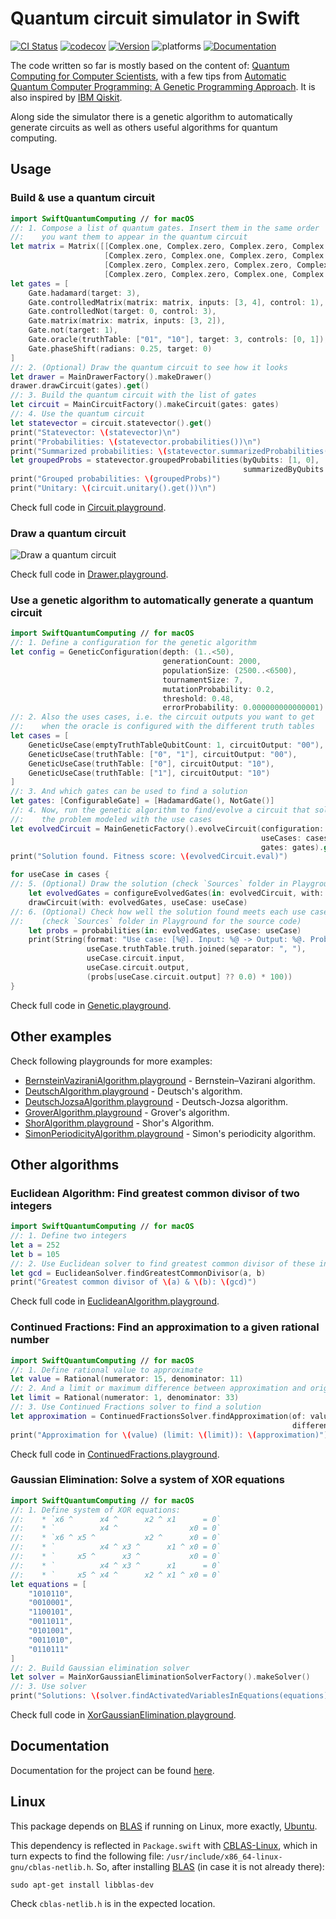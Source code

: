 # Quantum circuit simulator in Swift

[![CI Status](https://github.com/indisoluble/SwiftQuantumComputing/workflows/build/badge.svg?branch=master)](https://github.com/indisoluble/SwiftQuantumComputing/actions?query=branch%3Amaster)
[![codecov](https://codecov.io/gh/indisoluble/SwiftQuantumComputing/branch/master/graph/badge.svg)](https://codecov.io/gh/indisoluble/SwiftQuantumComputing)
[![Version](https://img.shields.io/cocoapods/v/SwiftQuantumComputing.svg)](http://cocoapods.org/pods/SwiftQuantumComputing)
![platforms](https://img.shields.io/badge/platform-iOS%20%7C%20macOS%20%7C%20Linux-lightgrey.svg)
[![Documentation](https://indisoluble.github.io/SwiftQuantumComputing/badge.svg)](https://indisoluble.github.io/SwiftQuantumComputing)

The code written so far is mostly based on the content of: [Quantum Computing for Computer Scientists](https://www.amazon.com/Quantum-Computing-Computer-Scientists-Yanofsky/dp/0521879965), with a few tips from [Automatic Quantum Computer Programming: A Genetic Programming Approach](https://www.amazon.com/Automatic-Quantum-Computer-Programming-Approach/dp/038736496X). It is also inspired by [IBM Qiskit](https://github.com/Qiskit/qiskit-terra).

Along side the simulator there is a genetic algorithm to automatically generate circuits as well as others useful algorithms for quantum computing.

## Usage

### Build & use a quantum circuit

```swift
import SwiftQuantumComputing // for macOS
//: 1. Compose a list of quantum gates. Insert them in the same order
//:    you want them to appear in the quantum circuit
let matrix = Matrix([[Complex.one, Complex.zero, Complex.zero, Complex.zero],
                     [Complex.zero, Complex.one, Complex.zero, Complex.zero],
                     [Complex.zero, Complex.zero, Complex.zero, Complex.one],
                     [Complex.zero, Complex.zero, Complex.one, Complex.zero]])
let gates = [
    Gate.hadamard(target: 3),
    Gate.controlledMatrix(matrix: matrix, inputs: [3, 4], control: 1),
    Gate.controlledNot(target: 0, control: 3),
    Gate.matrix(matrix: matrix, inputs: [3, 2]),
    Gate.not(target: 1),
    Gate.oracle(truthTable: ["01", "10"], target: 3, controls: [0, 1]),
    Gate.phaseShift(radians: 0.25, target: 0)
]
//: 2. (Optional) Draw the quantum circuit to see how it looks
let drawer = MainDrawerFactory().makeDrawer()
drawer.drawCircuit(gates).get()
//: 3. Build the quantum circuit with the list of gates
let circuit = MainCircuitFactory().makeCircuit(gates: gates)
//: 4. Use the quantum circuit
let statevector = circuit.statevector().get()
print("Statevector: \(statevector)\n")
print("Probabilities: \(statevector.probabilities())\n")
print("Summarized probabilities: \(statevector.summarizedProbabilities())\n")
let groupedProbs = statevector.groupedProbabilities(byQubits: [1, 0],
                                                    summarizedByQubits: [4, 3, 2]).get()
print("Grouped probabilities: \(groupedProbs)")
print("Unitary: \(circuit.unitary().get())\n")
```

Check full code in [Circuit.playground](https://github.com/indisoluble/SwiftQuantumComputing/tree/master/Playground/Usage/Circuit.playground/Contents.swift).

### Draw a quantum circuit

![Draw a quantum circuit](https://raw.githubusercontent.com/indisoluble/SwiftQuantumComputing/master/Images/Drawer.jpg)

Check full code in [Drawer.playground](https://github.com/indisoluble/SwiftQuantumComputing/tree/master/Playground/Usage/Drawer.playground/Contents.swift).

### Use a genetic algorithm to automatically generate a quantum circuit

```swift
import SwiftQuantumComputing // for macOS
//: 1. Define a configuration for the genetic algorithm
let config = GeneticConfiguration(depth: (1..<50),
                                  generationCount: 2000,
                                  populationSize: (2500..<6500),
                                  tournamentSize: 7,
                                  mutationProbability: 0.2,
                                  threshold: 0.48,
                                  errorProbability: 0.000000000000001)
//: 2. Also the uses cases, i.e. the circuit outputs you want to get
//:    when the oracle is configured with the different truth tables
let cases = [
    GeneticUseCase(emptyTruthTableQubitCount: 1, circuitOutput: "00"),
    GeneticUseCase(truthTable: ["0", "1"], circuitOutput: "00"),
    GeneticUseCase(truthTable: ["0"], circuitOutput: "10"),
    GeneticUseCase(truthTable: ["1"], circuitOutput: "10")
]
//: 3. And which gates can be used to find a solution
let gates: [ConfigurableGate] = [HadamardGate(), NotGate()]
//: 4. Now, run the genetic algorithm to find/evolve a circuit that solves
//:    the problem modeled with the use cases
let evolvedCircuit = MainGeneticFactory().evolveCircuit(configuration: config,
                                                        useCases: cases,
                                                        gates: gates).get()
print("Solution found. Fitness score: \(evolvedCircuit.eval)")

for useCase in cases {
//: 5. (Optional) Draw the solution (check `Sources` folder in Playground for the source code)
    let evolvedGates = configureEvolvedGates(in: evolvedCircuit, with: useCase)
    drawCircuit(with: evolvedGates, useCase: useCase)
//: 6. (Optional) Check how well the solution found meets each use case
//:    (check `Sources` folder in Playground for the source code)
    let probs = probabilities(in: evolvedGates, useCase: useCase)
    print(String(format: "Use case: [%@]. Input: %@ -> Output: %@. Probability: %.2f %%",
                 useCase.truthTable.truth.joined(separator: ", "),
                 useCase.circuit.input,
                 useCase.circuit.output,
                 (probs[useCase.circuit.output] ?? 0.0) * 100))
}
```

Check full code in [Genetic.playground](https://github.com/indisoluble/SwiftQuantumComputing/tree/master/Playground/Usage/Genetic.playground/Contents.swift).

## Other examples

Check following playgrounds for more examples:

* [BernsteinVaziraniAlgorithm.playground](https://github.com/indisoluble/SwiftQuantumComputing/tree/master/Playground/Example/BernsteinVaziraniAlgorithm.playground/Contents.swift) - Bernstein–Vazirani algorithm.
* [DeutschAlgorithm.playground](https://github.com/indisoluble/SwiftQuantumComputing/tree/master/Playground/Example/DeutschAlgorithm.playground/Contents.swift) - Deutsch's algorithm.
* [DeutschJozsaAlgorithm.playground](https://github.com/indisoluble/SwiftQuantumComputing/tree/master/Playground/Example/DeutschJozsaAlgorithm.playground/Contents.swift) - Deutsch-Jozsa algorithm.
* [GroverAlgorithm.playground](https://github.com/indisoluble/SwiftQuantumComputing/tree/master/Playground/Example/GroverAlgorithm.playground/Contents.swift) - Grover's algorithm.
* [ShorAlgorithm.playground](https://github.com/indisoluble/SwiftQuantumComputing/tree/master/Playground/Example/ShorAlgorithm.playground/Contents.swift) - Shor's Algorithm.
* [SimonPeriodicityAlgorithm.playground](https://github.com/indisoluble/SwiftQuantumComputing/tree/master/Playground/Example/SimonPeriodicityAlgorithm.playground/Contents.swift) - Simon's periodicity algorithm.

## Other algorithms

### Euclidean Algorithm: Find greatest common divisor of two integers

```swift
import SwiftQuantumComputing // for macOS
//: 1. Define two integers
let a = 252
let b = 105
//: 2. Use Euclidean solver to find greatest common divisor of these integers
let gcd = EuclideanSolver.findGreatestCommonDivisor(a, b)
print("Greatest common divisor of \(a) & \(b): \(gcd)")
```

Check full code in [EuclideanAlgorithm.playground](https://github.com/indisoluble/SwiftQuantumComputing/tree/master/Playground/Usage/EuclideanAlgorithm.playground/Contents.swift).

### Continued Fractions: Find an approximation to a given rational number

```swift
import SwiftQuantumComputing // for macOS
//: 1. Define rational value to approximate
let value = Rational(numerator: 15, denominator: 11)
//: 2. And a limit or maximum difference between approximation and original value
let limit = Rational(numerator: 1, denominator: 33)
//: 3. Use Continued Fractions solver to find a solution
let approximation = ContinuedFractionsSolver.findApproximation(of: value,
                                                               differenceBelowOrEqual: limit).get()
print("Approximation for \(value) (limit: \(limit)): \(approximation)")
```

Check full code in [ContinuedFractions.playground](https://github.com/indisoluble/SwiftQuantumComputing/tree/master/Playground/Usage/ContinuedFractions.playground/Contents.swift).

### Gaussian Elimination: Solve a system of XOR equations

```swift
import SwiftQuantumComputing // for macOS
//: 1. Define system of XOR equations:
//:    * `x6 ^      x4 ^      x2 ^ x1      = 0`
//:    * `          x4 ^                x0 = 0`
//:    * `x6 ^ x5 ^           x2 ^      x0 = 0`
//:    * `          x4 ^ x3 ^      x1 ^ x0 = 0`
//:    * `     x5 ^      x3 ^           x0 = 0`
//:    * `          x4 ^ x3 ^      x1      = 0`
//:    * `     x5 ^ x4 ^      x2 ^ x1 ^ x0 = 0`
let equations = [
    "1010110",
    "0010001",
    "1100101",
    "0011011",
    "0101001",
    "0011010",
    "0110111"
]
//: 2. Build Gaussian elimination solver
let solver = MainXorGaussianEliminationSolverFactory().makeSolver()
//: 3. Use solver
print("Solutions: \(solver.findActivatedVariablesInEquations(equations))")
```

Check full code in [XorGaussianElimination.playground](https://github.com/indisoluble/SwiftQuantumComputing/tree/master/Playground/Usage/XorGaussianElimination.playground/Contents.swift).

## Documentation

Documentation for the project can be found [here](https://indisoluble.github.io/SwiftQuantumComputing).

## Linux

This package depends on [BLAS](http://www.netlib.org/blas/) if running on Linux, more exactly, [Ubuntu](https://www.ubuntu.com).

This dependency is reflected in `Package.swift` with [CBLAS-Linux](https://github.com/indisoluble/CBLAS-Linux), which in turn expects to find the following file: `/usr/include/x86_64-linux-gnu/cblas-netlib.h`. So, after installing [BLAS](http://www.netlib.org/blas/) (in case it is not already there):

```
sudo apt-get install libblas-dev
```

Check `cblas-netlib.h` is in the expected location.
